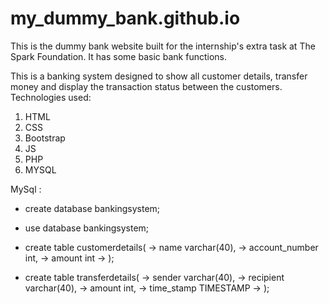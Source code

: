 # my_dummy_bank.github.io
This is the dummy bank website built for the internship's extra task at The Spark Foundation. It has some basic bank functions.

This is a banking system designed to show all customer details, transfer money and display the transaction status between the customers. 
Technologies used:
1. HTML
2. CSS
3. Bootstrap
4. JS
5. PHP
6. MYSQL 

MySql :

* create database bankingsystem;

* use database bankingsystem;

* create table customerdetails(
    -> name varchar(40),
    -> account_number int,
    -> amount int
    -> );
 
* create table transferdetails(
    -> sender varchar(40),
    -> recipient varchar(40),
    -> amount int,
    -> time_stamp TIMESTAMP
    -> );
